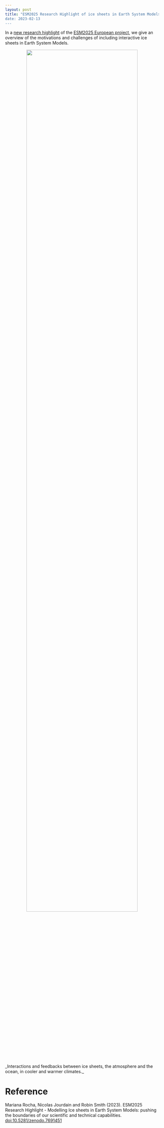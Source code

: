 ```yaml
---
layout: post
title: "ESM2025 Research Highlight of ice sheets in Earth System Models
date: 2023-02-13
---
```


In a [new research highlight](https://www.esm2025.eu/icesheets/) of the [ESM2025 European project](https://www.esm2025.eu), we give an overview of the motivations and challenges of including interactive ice sheets in Earth System Models. 

<center><div>
<img src="{{site.url}}img/ESM2025_Research_Highlight.png" width="85%" height="85%"/>
</div></center>
_Interactions and feedbacks between ice sheets, the atmosphere and the ocean, in cooler and warmer climates._

# Reference
Mariana Rocha, Nicolas Jourdain and Robin Smith (2023). ESM2025 Research Highlight - Modelling Ice sheets in Earth System Models: pushing the boundaries of our scientific and technical capabilities. [doi:10.5281/zenodo.7691451](https://doi.org/10.5281/zenodo.7691451)
